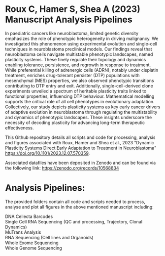 # Roux C, Hamer S, Shea A (2023) Manuscript Analysis Pipelines
In paediatric cancers like neuroblastoma, limited genetic diversity emphasizes the role of phenotypic heterogeneity in driving malignancy. We investigated this phenomenon using experimental evolution and single-cell techniques in neuroblastoma preclinical models. Our findings reveal that neuroblastoma cells navigate multistable phenotypic landscapes, named plasticity systems. These finely regulate their topology and dynamics enabling tolerance, persistence, and regrowth in response to treatment. While preferential killing of adrenergic cells (ADRN), notably under cisplatin treatment, enriches drug-tolerant persister (DTP) populations with mesenchymal (MES) properties, we also observed phenotypic transitions contributing to DTP entry and exit. Additionally, single-cell-derived clone experiments unveiled a spectrum of heritable plasticity traits linked to functional properties, influencing DTP behaviour. Mathematical modelling supports the critical role of all cell phenotypes in evolutionary adaptation. Collectively, our study depicts plasticity systems as key early cancer drivers of adaptive evolution in neuroblastoma through regulating the multistability and dynamics of phenotypic landscapes. These insights underscore the necessity of decoding plasticity for advancing long-term therapeutic effectiveness.

This Github repository details all scripts and code for processing, analysis and figures associated with Roux, Hamer and Shea et al., 2023 "Dynamic Plasticity Systems Direct Early Adaptation to Treatment in Neuroblastoma" https://doi.org/10.1101/2023.12.07.570359.

Associated datafiles have been deposited in Zenodo and can be found via the following link: https://zenodo.org/records/10568834

# Analysis Pipelines:

The provided folders contain all code and scripts needed to process, analyse and plot all figures in the above mentioned manuscript including:

DNA Cellecta Barcodes \
Single Cell RNA Sequencing (QC and processing, Trajectory, Clonal Dynamics) \
MuTrans Analysis \
RNA Sequencing (Cell lines and Organoids) \
Whole Exome Sequencing \
Whole Genome Sequencing 
